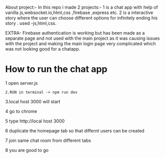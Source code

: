  
  About project:-
   In this repo i made 2 projects:-
   1 is a chat app with help of vanilla js,websocket.io,html,css ,firebase ,express etc. 
   2 is a interactive story where the user can choose different options for infinitely ending his story .
   used -js,html,css.

 EXTRA-
Firebase authentication is working but has been made as a separate page and not used with the main project as it was causing issues with the project and making the main login page very complicated which was not looking good for a chatapp.

   
   
   
   
# How to run the chat app
   
   1 open server.js
   
    2.RUN in terminal -> npm run dev
   
   3.local host 3000 will start
   
   4 go to chrome 
   
   5 type http://local host 3000
  
   6 duplicate the homepage tab so that differnt users can be created
  
   7 join same chat room from different tabs 
  
   8 you are good to go



   
